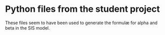 # Python files from the student project

These files seem to have been used to generate the formulæ
for alpha and beta in the SIS model.
